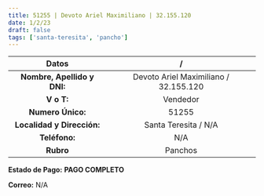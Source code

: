 ```yaml
---
title: 51255 | Devoto Ariel Maximiliano | 32.155.120
date: 1/2/23
draft: false
tags: ['santa-teresita', 'pancho']
---
```


|          **Datos**          |                   /                   |
|:---------------------------:|:-------------------------------------:|
| **Nombre, Apellido y DNI:** | Devoto Ariel Maximiliano / 32.155.120 |
|          **V o T:**         |                Vendedor               |
|      **Numero Único:**      |                 51255                 |
|  **Localidad y Dirección:** |          Santa Teresita / N/A         |
|        **Teléfono:**        |                  N/A                  |
|          **Rubro**          |                Panchos                |

**Estado de Pago:** **PAGO COMPLETO**

**Correo:** N/A
